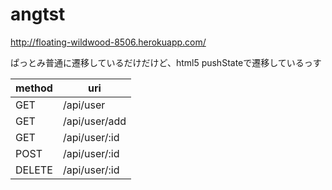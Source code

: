 angtst
=================================
http://floating-wildwood-8506.herokuapp.com/

ぱっとみ普通に遷移しているだけだけど、html5 pushStateで遷移しているっす

method| uri
------|----------
GET   | /api/user
GET   | /api/user/add
GET   | /api/user/:id
POST  | /api/user/:id
DELETE| /api/user/:id
